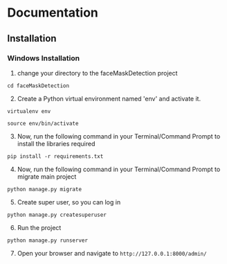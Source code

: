 # Documentation
## Installation
### Windows Installation
1. change your directory to the faceMaskDetection project
```
cd faceMaskDetection
``` 
2. Create a Python virtual environment named 'env' and activate it.
```
virtualenv env
```
```
source env/bin/activate
```
3. Now, run the following command in your Terminal/Command Prompt to install the libraries required
```
pip install -r requirements.txt
```
4. Now, run the following command in your Terminal/Command Prompt to migrate main project
```
python manage.py migrate
```
5. Create super user, so you can log in
```
python manage.py createsuperuser
```
6. Run the project 
```
python manage.py runserver
```
7. Open your browser and navigate to `http://127.0.0.1:8000/admin/` 

